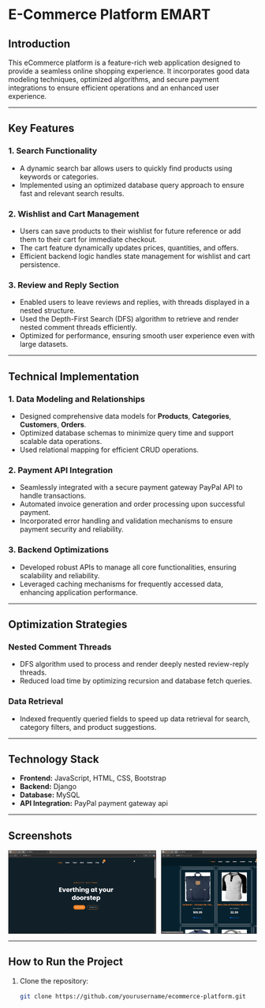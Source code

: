 # E-Commerce Platform EMART

## Introduction  
This eCommerce platform is a feature-rich web application designed to provide a seamless online shopping experience. It incorporates good data modeling techniques, optimized algorithms, and secure payment integrations to ensure efficient operations and an enhanced user experience.  

---

## Key Features  

### 1. Search Functionality  
- A dynamic search bar allows users to quickly find products using keywords or categories.  
- Implemented using an optimized database query approach to ensure fast and relevant search results.  

### 2. Wishlist and Cart Management  
- Users can save products to their wishlist for future reference or add them to their cart for immediate checkout.  
- The cart feature dynamically updates prices, quantities, and offers.  
- Efficient backend logic handles state management for wishlist and cart persistence.  

### 3. Review and Reply Section  
- Enabled users to leave reviews and replies, with threads displayed in a nested structure.  
- Used the Depth-First Search (DFS) algorithm to retrieve and render nested comment threads efficiently.  
- Optimized for performance, ensuring smooth user experience even with large datasets.  

---

## Technical Implementation  

### 1. Data Modeling and Relationships  
- Designed comprehensive data models for **Products**, **Categories**, **Customers**, **Orders**.  
- Optimized database schemas to minimize query time and support scalable data operations.  
- Used relational mapping for efficient CRUD operations.  

### 2. Payment API Integration  
- Seamlessly integrated with a secure payment gateway PayPal API to handle transactions.  
- Automated invoice generation and order processing upon successful payment.  
- Incorporated error handling and validation mechanisms to ensure payment security and reliability.  

### 3. Backend Optimizations  
- Developed robust APIs to manage all core functionalities, ensuring scalability and reliability.  
- Leveraged caching mechanisms for frequently accessed data, enhancing application performance.  

---

## Optimization Strategies  

### Nested Comment Threads  
- DFS algorithm used to process and render deeply nested review-reply threads.  
- Reduced load time by optimizing recursion and database fetch queries.  

### Data Retrieval  
- Indexed frequently queried fields to speed up data retrieval for search, category filters, and product suggestions.  

---

## Technology Stack  
- **Frontend:** JavaScript, HTML, CSS, Bootstrap
- **Backend:** Django  
- **Database:** MySQL  
- **API Integration:** PayPal payment gateway api

---

## Screenshots  
<div style="display: flex; overflow-x: auto; gap: 10px;">
  <img src="https://github.com/shaury-96/Django/blob/master/ecom/Images/Screenshot%20(338).png" alt="Home Page" width="300">
  <img src="https://github.com/shaury-96/Django/blob/master/ecom/Images/Screenshot%20(339).png" alt="Products Page" width="300">
  <img src="https://github.com/shaury-96/Django/blob/master/ecom/Images/Screenshot%20(340).png" alt="Admin Page" width="300">
  <img src="https://github.com/shaury-96/Django/blob/master/ecom/Images/Screenshot%20(341).png" alt="Product detail page" width="300">
</div>

---

## How to Run the Project  
1. Clone the repository:  
   ```bash  
   git clone https://github.com/yourusername/ecommerce-platform.git  
